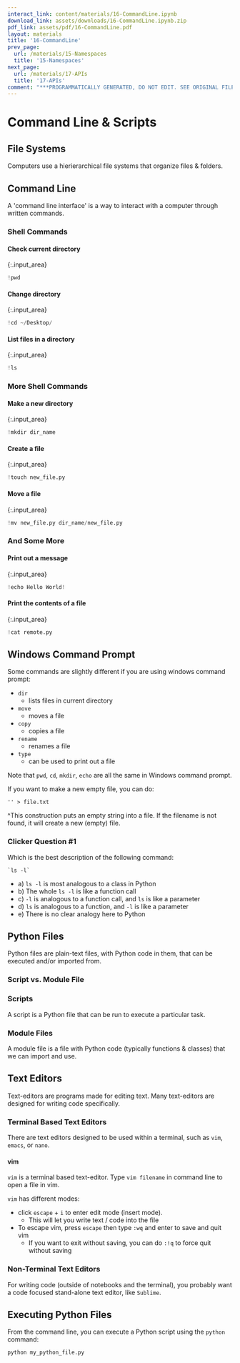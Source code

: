 ```yaml
---
interact_link: content/materials/16-CommandLine.ipynb
download_link: assets/downloads/16-CommandLine.ipynb.zip
pdf_link: assets/pdf/16-CommandLine.pdf
layout: materials
title: '16-CommandLine'
prev_page:
  url: /materials/15-Namespaces
  title: '15-Namespaces'
next_page:
  url: /materials/17-APIs
  title: '17-APIs'
comment: "***PROGRAMMATICALLY GENERATED, DO NOT EDIT. SEE ORIGINAL FILES IN /content***"
---
```


# Command Line & Scripts

## File Systems

<div class="alert alert-success">
Computers use a hierierarchical file systems that organize files & folders.
</div>

## Command Line

<div class="alert alert-success">
A 'command line interface' is a way to interact with a computer through written commands.
</div>

### Shell Commands

#### Check current directory



{:.input_area}
```python
!pwd
```


#### Change directory



{:.input_area}
```python
!cd ~/Desktop/
```


#### List files in a directory



{:.input_area}
```python
!ls
```


### More Shell Commands

#### Make a new directory



{:.input_area}
```python
!mkdir dir_name
```


#### Create a file



{:.input_area}
```python
!touch new_file.py 
```


#### Move a file



{:.input_area}
```python
!mv new_file.py dir_name/new_file.py
```


### And Some More

#### Print out a message



{:.input_area}
```python
!echo Hello World!
```


#### Print the contents of a file



{:.input_area}
```python
!cat remote.py
```


## Windows Command Prompt

Some commands are slightly different if you are using windows command prompt:

- `dir`
    - lists files in current directory
- `move`	
    - moves a file
- `copy`	
    - copies a file
- `rename`	
    - renames a file
- `type`
    - can be used to print out a file
    
Note that `pwd`, `cd`, `mkdir`, `echo` are all the same in Windows command prompt.

If you want to make a new empty file, you can do:

`'' > file.txt`

^This construction puts an empty string into a file. If the filename is not found, it will create a new (empty) file.

### Clicker Question #1

Which is the best description of the following command:
    
    `ls -l`

- a) `ls -l` is most analogous to a class in Python
- b) The whole `ls -l` is like a function call
- c) `-l` is analogous to a function call, and `ls` is like a parameter
- d) `ls` is analogous to a function, and `-l` is like a parameter
- e) There is no clear analogy here to Python

## Python Files

<div class="alert alert-success">
Python files are plain-text files, with Python code in them, that can be executed and/or imported from.
</div>

### Script vs. Module File

### Scripts

<div class="alert alert-success">
A script is a Python file that can be run to execute a particular task. 
</div>

### Module Files

<div class="alert alert-success">
A module file is a file with Python code (typically functions & classes) that we can import and use.
</div>

## Text Editors

<div class="alert alert-success">
Text-editors are programs made for editing text. Many text-editors are designed for writing code specifically. 
</div>

### Terminal Based Text Editors

There are text editors designed to be used within a terminal, such as `vim`, `emacs`, or `nano`. 

#### vim

`vim` is a terminal based text-editor. Type `vim filename` in command line to open a file in vim. 

`vim` has different modes:

- click `escape` + `i` to enter edit mode (insert mode). 
    - This will let you write text / code into the file
- To escape vim, press `escape` then type `:wq` and enter to save and quit vim
    - If you want to exit without saving, you can do `:!q` to force quit without saving

### Non-Terminal Text Editors

For writing code (outside of notebooks and the terminal), you probably want a code focused stand-alone text editor, like `Sublime`.

## Executing Python Files

From the command line, you can execute a Python script using the `python` command:

`python my_python_file.py`
